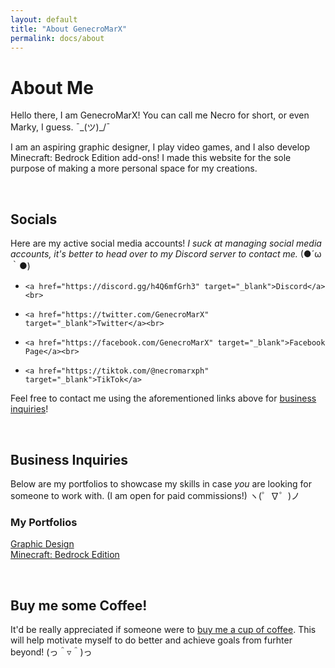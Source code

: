 ```yaml
---
layout: default
title: "About GenecroMarX"
permalink: docs/about
---
```

# About Me

Hello there, I am GenecroMarX! You can call me Necro for short, or even Marky, I guess. ¯\_(ツ)_/¯

I am an aspiring graphic designer, I play video games, and I also develop Minecraft: Bedrock Edition add-ons! I made this website for the sole purpose of making a more personal space for my creations.

<br>

## Socials

Here are my active social media accounts! _I suck at managing social media accounts, it's better to head over to my Discord server to contact me._ (●´ω｀●)

-     <a href="https://discord.gg/h4Q6mfGrh3" target="_blank">Discord</a><br>
-     <a href="https://twitter.com/GenecroMarX" target="_blank">Twitter</a><br>
-     <a href="https://facebook.com/GenecroMarX" target="_blank">Facebook Page</a><br>
-     <a href="https://tiktok.com/@necromarxph" target="_blank">TikTok</a>

Feel free to contact me using the aforementioned links above for [business inquiries](about#business-inquiries)!

<br>

## Business Inquiries

Below are my portfolios to showcase my skills in case *you* are looking for someone to work with. (I am open for paid commissions!) ヽ(゜∇゜)ノ

### My Portfolios

<a href="https://www.behance.net/genecro" target="_blank">Graphic Design</a><br>
<a href="https://mcpedl.com/user/zachmc" target="_blank">Minecraft: Bedrock Edition</a>
  
<br>

## Buy me some Coffee!

It'd be really appreciated if someone were to <a href="https://ko-fi.com/genecromarx#paypalModal" target="_blank">buy me a cup of coffee</a>. This will help motivate myself to do better and achieve goals from furhter beyond! (っ＾▿＾)っ
